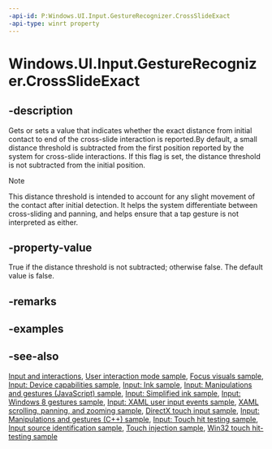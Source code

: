 ```yaml
---
-api-id: P:Windows.UI.Input.GestureRecognizer.CrossSlideExact
-api-type: winrt property
---
```


<!-- Property syntax
public bool CrossSlideExact { get;  set; }
-->

# Windows.UI.Input.GestureRecognizer.CrossSlideExact

## -description
Gets or sets a value that indicates whether the exact distance from initial contact to end of the cross-slide interaction is reported.By default, a small distance threshold is subtracted from the first position reported by the system for cross-slide interactions. If this flag is set, the distance threshold is not subtracted from the initial position.

> [!NOTE]
> This distance threshold is intended to account for any slight movement of the contact after initial detection. It helps the system differentiate between cross-sliding and panning, and helps ensure that a tap gesture is not interpreted as either.

## -property-value
True if the distance threshold is not subtracted; otherwise false. The default value is false.

## -remarks

## -examples

## -see-also
[Input and interactions](https://docs.microsoft.com/windows/uwp/design/input/), [User interaction mode sample](http://go.microsoft.com/fwlink/p/?LinkID=619894), [Focus visuals sample](http://go.microsoft.com/fwlink/p/?LinkID=619895), [Input: Device capabilities sample](http://go.microsoft.com/fwlink/p/?linkid=231530), [Input: Ink sample](http://go.microsoft.com/fwlink/p/?linkid=231622), [Input: Manipulations and gestures (JavaScript) sample](http://go.microsoft.com/fwlink/p/?linkid=231638), [Input: Simplified ink  sample](http://go.microsoft.com/fwlink/p/?linkid=246570), [Input: Windows 8 gestures sample](http://go.microsoft.com/fwlink/p/?LinkId=264995), [Input: XAML user input events sample](http://go.microsoft.com/fwlink/p/?linkid=226855), [XAML scrolling, panning, and zooming sample](http://go.microsoft.com/fwlink/p/?linkid=251717), [DirectX touch input sample](http://go.microsoft.com/fwlink/p/?LinkID=231627), [Input: Manipulations and gestures (C++) sample](http://go.microsoft.com/fwlink/p/?linkid=231605), [Input: Touch hit testing sample](http://go.microsoft.com/fwlink/p/?linkid=231590), [Input source identification sample](http://go.microsoft.com/fwlink/p/?LinkID=267908), [Touch injection sample](http://go.microsoft.com/fwlink/p/?LinkID=267906), [Win32 touch hit-testing sample](http://go.microsoft.com/fwlink/p/?LinkID=267915)
